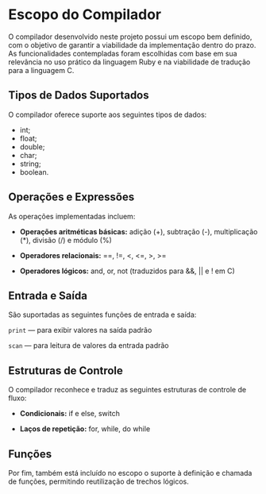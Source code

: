 # Escopo do Compilador

O compilador desenvolvido neste projeto possui um escopo bem definido, com o objetivo de garantir a viabilidade da implementação dentro do prazo. As funcionalidades contempladas foram escolhidas com base em sua relevância no uso prático da linguagem Ruby e na viabilidade de tradução para a linguagem C.

## Tipos de Dados Suportados

O compilador oferece suporte aos seguintes tipos de dados:

* int;
* float;
* double;
* char;
* string;
* boolean.

## Operações e Expressões
As operações implementadas incluem:

* **Operações aritméticas básicas:** adição (+), subtração (-), multiplicação (*), divisão (/) e módulo (%)

* **Operadores relacionais:** ==, !=, <, <=, >, >=

* **Operadores lógicos:** and, or, not (traduzidos para &&, || e ! em C)

## Entrada e Saída
São suportadas as seguintes funções de entrada e saída:

```print``` — para exibir valores na saída padrão

```scan``` — para leitura de valores da entrada padrão

## Estruturas de Controle
O compilador reconhece e traduz as seguintes estruturas de controle de fluxo:

* **Condicionais:** if e else, switch

* **Laços de repetição:** for, while, do while

## Funções
Por fim, também está incluído no escopo o suporte à definição e chamada de funções, permitindo reutilização de trechos lógicos.

<br>
